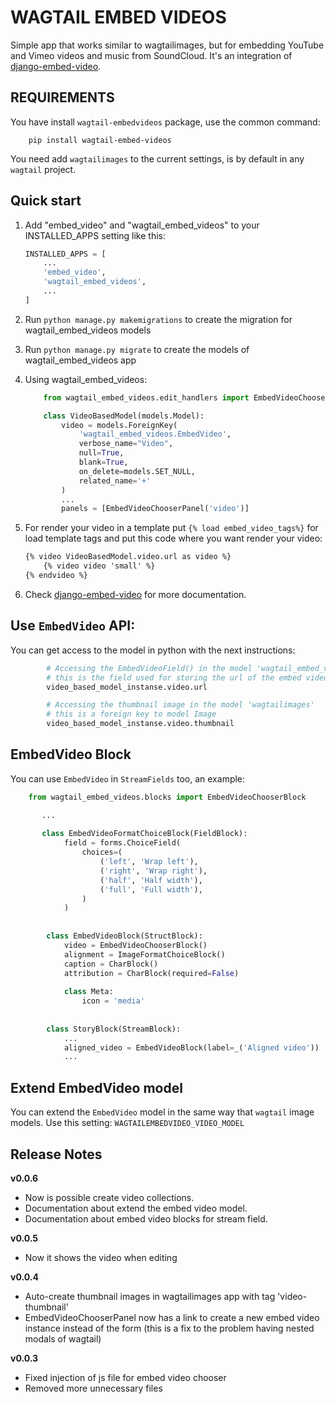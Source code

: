 WAGTAIL EMBED VIDEOS
====================

Simple app that works similar to wagtailimages, but for embedding YouTube and Vimeo videos and music from SoundCloud.
It's an integration of [django-embed-video](https://github.com/yetty/django-embed-video).

REQUIREMENTS
------------
You have install `wagtail-embedvideos` package, use the common command:

        pip install wagtail-embed-videos

You need add `wagtailimages` to the current settings, is by default in any `wagtail` project.

Quick start
-----------

1. Add "embed_video" and "wagtail_embed_videos" to your INSTALLED_APPS setting like this:

    ```python
    INSTALLED_APPS = [
        ...
        'embed_video',
        'wagtail_embed_videos',
        ...
    ]
    ```

2. Run `python manage.py makemigrations` to create the migration for wagtail_embed_videos models

3. Run `python manage.py migrate` to create the models of wagtail_embed_videos app

4. Using wagtail_embed_videos:

    ```python
        from wagtail_embed_videos.edit_handlers import EmbedVideoChooserPanel

        class VideoBasedModel(models.Model):
            video = models.ForeignKey(
                'wagtail_embed_videos.EmbedVideo',
                verbose_name="Video",
                null=True,
                blank=True,
                on_delete=models.SET_NULL,
                related_name='+'
            )
            ...
            panels = [EmbedVideoChooserPanel('video')]
    ```
        
5. For render your video in a template put `{% load embed_video_tags%}` for load template tags and put this code where you want render your video:

    ```html
   {% video VideoBasedModel.video.url as video %}
        {% video video 'small' %}
   {% endvideo %}
   ```
        
6. Check [django-embed-video](https://github.com/yetty/django-embed-video) for more documentation.


Use `EmbedVideo` API:
--------------------
You can get access to the model in python with the next instructions:

```python
        # Accessing the EmbedVideoField() in the model 'wagtail_embed_videos.EmbedVideo'
        # this is the field used for storing the url of the embed video
        video_based_model_instanse.video.url

        # Accessing the thumbnail image in the model 'wagtailimages'
        # this is a foreign key to model Image
        video_based_model_instanse.video.thumbnail
```


EmbedVideo Block
----------------
You can use `EmbedVideo` in `StreamFields` too, an example:

```python
    from wagtail_embed_videos.blocks import EmbedVideoChooserBlock

       ...
    
       class EmbedVideoFormatChoiceBlock(FieldBlock):
            field = forms.ChoiceField(
                choices=(
                    ('left', 'Wrap left'),
                    ('right', 'Wrap right'),
                    ('half', 'Half width'),
                    ('full', 'Full width'),
                )
            )
        
        
        class EmbedVideoBlock(StructBlock):
            video = EmbedVideoChooserBlock()
            alignment = ImageFormatChoiceBlock()
            caption = CharBlock()
            attribution = CharBlock(required=False)
        
            class Meta:
                icon = 'media'
    
    
        class StoryBlock(StreamBlock):
            ...
            aligned_video = EmbedVideoBlock(label=_('Aligned video'))
            ...
```


Extend EmbedVideo model
-----------------------
You can extend the `EmbedVideo` model in the same way that `wagtail` image models. Use this setting:
`WAGTAILEMBEDVIDEO_VIDEO_MODEL`


Release Notes
-------------

__v0.0.6__

 - Now is possible create video collections.
 - Documentation about extend the embed video model.
 - Documentation about embed video blocks for stream field. 

__v0.0.5__

 - Now it shows the video when editing

__v0.0.4__

 - Auto-create thumbnail images in wagtailimages app with tag 'video-thumbnail'
 - EmbedVideoChooserPanel now has a link to create a new embed video instance instead of the form (this is a fix to the problem having nested modals of wagtail)

__v0.0.3__

- Fixed injection of js file for embed video chooser
- Removed more unnecessary files

